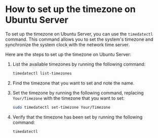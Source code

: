 # How to set up the timezone on Ubuntu Server

To set up the timezone on Ubuntu Server, you can use the `timedatectl` command. This command allows you to set the system's timezone and synchronize the system clock with the network time server.

Here are the steps to set up the timezone on Ubuntu Server:

1. List the available timezones by running the following command:

    ```bash
    timedatectl list-timezones
    ```

2. Find the timezone that you want to set and note the name.

3. Set the timezone by running the following command, replacing `Your/Timezone` with the timezone that you want to set:

    ```bash
    sudo timedatectl set-timezone Your/Timezone
    ```

4. Verify that the timezone has been set by running the following command:

    ```bash
    timedatectl
    ```
